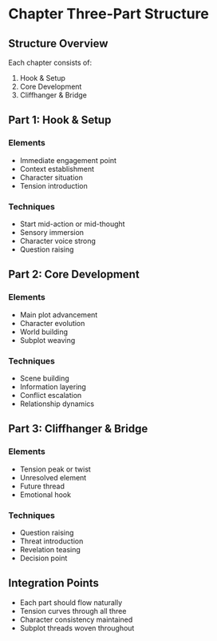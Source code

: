 # Chapter Three-Part Structure

## Structure Overview
Each chapter consists of:
1. Hook & Setup
2. Core Development
3. Cliffhanger & Bridge

## Part 1: Hook & Setup
### Elements
- Immediate engagement point
- Context establishment
- Character situation
- Tension introduction

### Techniques
- Start mid-action or mid-thought
- Sensory immersion
- Character voice strong
- Question raising

## Part 2: Core Development
### Elements
- Main plot advancement
- Character evolution
- World building
- Subplot weaving

### Techniques
- Scene building
- Information layering
- Conflict escalation
- Relationship dynamics

## Part 3: Cliffhanger & Bridge
### Elements
- Tension peak or twist
- Unresolved element
- Future thread
- Emotional hook

### Techniques
- Question raising
- Threat introduction
- Revelation teasing
- Decision point

## Integration Points
- Each part should flow naturally
- Tension curves through all three
- Character consistency maintained
- Subplot threads woven throughout